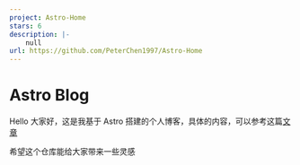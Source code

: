 ```yaml
---
project: Astro-Home
stars: 6
description: |-
    null
url: https://github.com/PeterChen1997/Astro-Home
---
```


# Astro Blog

Hello 大家好，这是我基于 Astro 搭建的个人博客，具体的内容，可以参考这篇[文章](https://blog.peterchen97.cn/blogs/04-2022%E5%B9%B4%E4%BA%86%E6%88%91%E7%BB%88%E4%BA%8E%E5%8F%88%E5%86%99%E4%BA%86%E4%B8%80%E4%B8%AABlog%E7%AB%99%E7%82%B9)

希望这个仓库能给大家带来一些灵感

